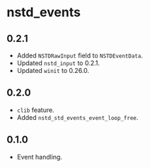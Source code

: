 # nstd_events
## 0.2.1
- Added `NSTDRawInput` field to `NSTDEventData`.
- Updated `nstd_input` to 0.2.1.
- Updated `winit` to 0.26.0.
## 0.2.0
- `clib` feature.
- Added `nstd_std_events_event_loop_free`.
## 0.1.0
- Event handling.
